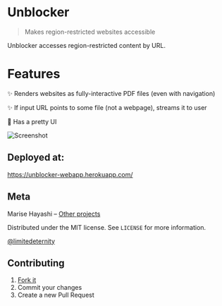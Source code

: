 # Unblocker
> Makes region-restricted websites accessible

Unblocker accesses region-restricted content by URL.

# Features

✨ Renders websites as fully-interactive PDF files (even with navigation)

✨ If input URL points to some file (not a webpage), streams it to user

🌚 Has a pretty UI

![Screenshot](http://i98.fastpic.ru/big/2017/1123/23/443ab7811dc7c0e71d882bc374509623.png)

## Deployed at:

https://unblocker-webapp.herokuapp.com/

## Meta

Marise Hayashi – [Other projects](https://limitedeternity.github.io/)

Distributed under the MIT license. See ``LICENSE`` for more information.

[@limitedeternity](https://github.com/limitedeternity)

## Contributing

1. [Fork it](https://github.com/limitedeternity/unblocker/fork)
2. Commit your changes
3. Create a new Pull Request
